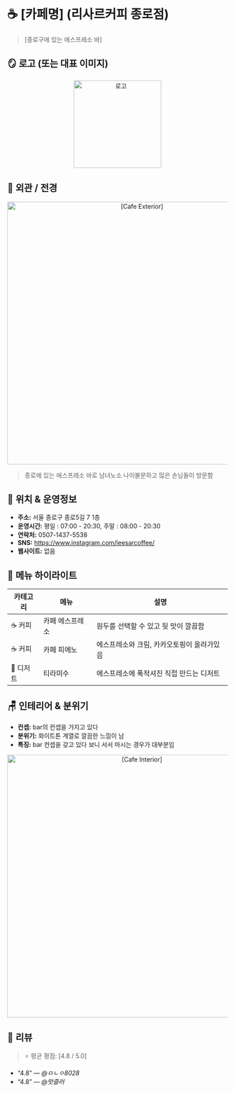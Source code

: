 # ☕ [카페명] (리사르커피 종로점)

> [종로구에 있는 에스프레소 바]

## 🪞 로고 (또는 대표 이미지)


<p align="center">
  <img src="https://search.pstatic.net/common/?src=https%3A%2F%2Fldb-phinf.pstatic.net%2F20240130_236%2F170662661054190XFs_JPEG%2FUntitled-7.jpg" alt="로고" width="200"/>
</p>

## 🌇 외관 / 전경

<p align="center">
  <img src="https://search.pstatic.net/common/?src=https%3A%2F%2Fblogfiles.pstatic.net%2FMjAyNTA3MDRfMjAg%2FMDAxNzUxNTk3NzcxNzQy.gVxmMf9Tc88MfV7osDvcZsoFCAdcBKzcsxQM0d_iBQAg.mRVHjm-DgZQbQo6jo7qxEsZSYULWEPKkU_BirNFhMQkg.JPEG%2F900%EF%BC%BF20250704%EF%BC%BF111432.jpg%2F900x1200" alt="[Cafe Exterior]" width="600"/>
</p>

> 종로에 있는 에스프레소 바로 남녀노소 나이불문하고 많은 손님들이 방문함

## 📍 위치 & 운영정보

- **주소:** 서울 종로구 종로5길 7 1층
- **운영시간:** 평일 : 07:00 - 20:30, 주말 : 08:00 - 20:30
- **연락처:** 0507-1437-5538
- **SNS:** https://www.instagram.com/leesarcoffee/
- **웹사이트:** 없음

## 🍰 메뉴 하이라이트

| 카테고리 | 메뉴 | 설명 |
|-----------|--------|------|
| ☕ 커피 | 카페 에스프레소 | 원두를 선택할 수 있고 뒷 맛이 깔끔함 |
| ☕ 커피 | 카페 피에노 | 에스프레소와 크림, 카카오토핑이 올라가있음 |
| 🍮 디저트 | 티라미수 | 에스프레소에 푹적셔진 직접 만드는 디저트 |

## 🪑 인테리어 & 분위기

- **컨셉:** bar의 컨셉을 가지고 있다
- **분위기:** 화이트톤 계열로 깔끔한 느낌이 남
- **특징:** bar 컨셉을 갖고 있다 보니 서서 마시는 경우가 대부분임

<p align="center">
  <img src="https://search.pstatic.net/common/?src=https%3A%2F%2Fblogfiles.pstatic.net%2FMjAyNTA1MDlfMTQ4%2FMDAxNzQ2NzkxNDg0MzY5.E25lNGnnOV6HC5hqC6lYqCaDIJk02lrbGZQ5JeBhrM4g.OFP5vsLDDqZnbkbCTeT8TC5Tao3wXHw6EdZ4PKP2xKwg.JPEG%2FKakaoTalk_20250305_230427013_26_copy.JPG%2F600x743" alt="[Cafe Interior]" width="600"/>
</p>

## 📝 리뷰

> ⭐ 평균 평점: [4.8 / 5.0]

- “4.8” — *@ㅁㄴㅇ8028*  
- “4.8” — *@맛즐러*  